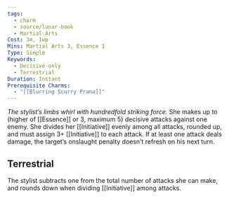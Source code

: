 ```yaml
---
tags:
  - charm
  - source/lunar-book
  - Martial-Arts
Cost: 3m, 1wp
Mins: Martial Arts 3, Essence 1
Type: Simple
Keywords:
  - Decisive-only
  - Terrestrial
Duration: Instant
Prerequisite Charms:
  - "[[Blurring Scurry Prana]]"
---
```

*The stylist’s limbs whirl with hundredfold striking force.* 
She makes up to (higher of [[Essence]] or 3, maximum 5) decisive attacks against one enemy. She divides her [[Initiative]] evenly among all attacks, rounded up, and must assign 3+ [[Initiative]] to each attack. If at least one attack deals damage, the target’s onslaught penalty doesn’t refresh on his next turn. 
## Terrestrial
The stylist subtracts one from the total number of attacks she can make, and rounds down when dividing [[Initiative]] among attacks.